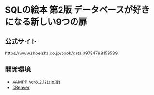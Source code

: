 # SQLの絵本 第2版 データベースが好きになる新しい9つの扉

## 公式サイト

https://www.shoeisha.co.jp/book/detail/9784798159539

## 開発環境

- [XAMPP Ver8.2.12(zip版)](https://sourceforge.net/projects/xampp/files/XAMPP%20Windows/8.2.12/xampp-windows-x64-8.2.12-0-VS16.zip/download)
- [DBeaver](https://dbeaver.io/)
